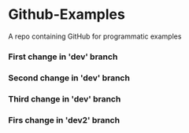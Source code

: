 # Github-Examples
A repo containing GitHub for programmatic examples

### First change in 'dev' branch

### Second change in 'dev' branch

### Third change in 'dev' branch

### Firs change in 'dev2' branch